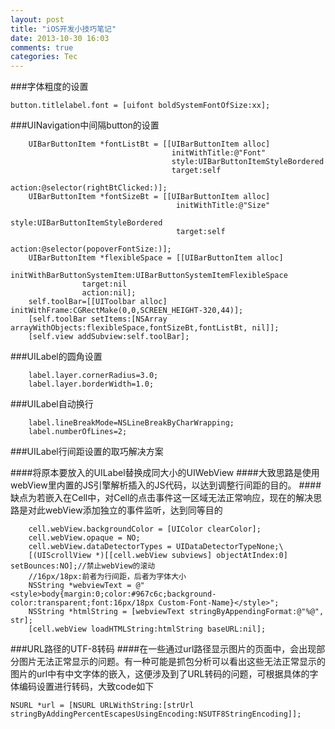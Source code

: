 ```yaml
---
layout: post
title: "iOS开发小技巧笔记"
date: 2013-10-30 16:03
comments: true
categories: Tec
---
```


###字体粗度的设置
```objc
button.titlelabel.font = [uifont boldSystemFontOfSize:xx];
```

###UINavigation中间隔button的设置
```objc
	UIBarButtonItem *fontListBt = [[UIBarButtonItem alloc]
                                    initWithTitle:@"Font"
                                    style:UIBarButtonItemStyleBordered
                                    target:self
                                    action:@selector(rightBtClicked:)];
    UIBarButtonItem *fontSizeBt = [[UIBarButtonItem alloc]
                                     initWithTitle:@"Size"
                                     style:UIBarButtonItemStyleBordered
                                     target:self
                                     action:@selector(popoverFontSize:)];    
    UIBarButtonItem *flexibleSpace = [[UIBarButtonItem alloc] 
			    initWithBarButtonSystemItem:UIBarButtonSystemItemFlexibleSpace
			    target:nil
			    action:nil];
    self.toolBar=[[UIToolbar alloc] initWithFrame:CGRectMake(0,0,SCREEN_HEIGHT-320,44)];
    [self.toolBar setItems:[NSArray arrayWithObjects:flexibleSpace,fontSizeBt,fontListBt, nil]];
    [self.view addSubview:self.toolBar];
```

<!--more-->

###UILabel的圆角设置
```objc
    label.layer.cornerRadius=3.0;
    label.layer.borderWidth=1.0;
```
###UILabel自动换行
```objc
    label.lineBreakMode=NSLineBreakByCharWrapping;
    label.numberOfLines=2;
```
###UILabel行间距设置的取巧解决方案

####将原本要放入的UILabel替换成同大小的UIWebView
####大致思路是使用webView里内置的JS引擎解析插入的JS代码，以达到调整行间距的目的。
####缺点为若嵌入在Cell中，对Cell的点击事件这一区域无法正常响应，现在的解决思路是对此webView添加独立的事件监听，达到同等目的
```objc
	cell.webView.backgroundColor = [UIColor clearColor];
    cell.webView.opaque = NO;
    cell.webView.dataDetectorTypes = UIDataDetectorTypeNone;\
    [(UIScrollView *)[[cell.webView subviews] objectAtIndex:0] setBounces:NO];//禁止webView的滚动
    //16px/18px:前者为行间距，后者为字体大小
    NSString *webviewText = @"<style>body{margin:0;color:#967c6c;background-color:transparent;font:16px/18px Custom-Font-Name}</style>";
    NSString *htmlString = [webviewText stringByAppendingFormat:@"%@", str];
    [cell.webView loadHTMLString:htmlString baseURL:nil];
```
###URL路径的UTF-8转码
####在一些通过url路径显示图片的页面中，会出现部分图片无法正常显示的问题。有一种可能是抓包分析可以看出这些无法正常显示的图片的url中有中文字体的嵌入，这便涉及到了URL转码的问题，可根据具体的字体编码设置进行转码，大致code如下
```objc
NSURL *url = [NSURL URLWithString:[strUrl stringByAddingPercentEscapesUsingEncoding:NSUTF8StringEncoding]];
```










